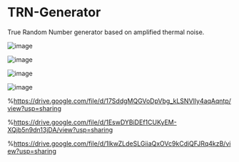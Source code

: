 # TRN-Generator
True Random Number generator based on amplified thermal noise.

![image](https://drive.google.com/uc?export=view&id=1OXgJahr7Anaioa1Jv2pbfXmD82JHJgH5)

![image](https://drive.google.com/uc?export=view&id=17SddgMQGVoDpVbg_kLSNVIly4aqAqntp)

![image](https://drive.google.com/uc?export=view&id=1EswDYBiDEf1CUKyEM-XQjb5n9dn13jDA)

![image](https://drive.google.com/uc?export=view&id=1lkwZLdeSLGiiaQxOVc9kCdiQFJRq4kzB)


%https://drive.google.com/file/d/17SddgMQGVoDpVbg_kLSNVIly4aqAqntp/view?usp=sharing

%https://drive.google.com/file/d/1EswDYBiDEf1CUKyEM-XQjb5n9dn13jDA/view?usp=sharing

%https://drive.google.com/file/d/1lkwZLdeSLGiiaQxOVc9kCdiQFJRq4kzB/view?usp=sharing


